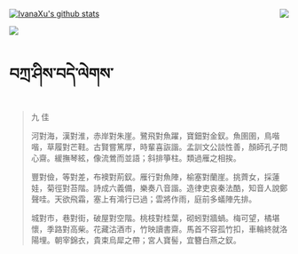 [![IvanaXu's github stats](https://github-readme-stats.vercel.app/api?username=IvanaXu&show_icons=true&theme=vue-dark)](https://github.com/anuraghazra/github-readme-stats)
<img align="right" src="https://github-readme-stats.vercel.app/api/top-langs/?username=IvanaXu&langs_count=3&theme=graywhite" />

[![](https://github-readme-stats.vercel.app/api/wakatime?username=IvanaXu&layout=compact&langs_count=6&hide_title=True&theme=vue-dark)](https://github.com/IvanaXu)
# བཀྲ་ཤིས་བདེ་ལེགས་
> 九 佳
> 
> 河對海，漢對淮，赤岸對朱崖。鷺飛對魚躍，寶鈿對金釵。魚圉圉，鳥喈喈，草履對芒鞋。古賢嘗篤厚，時輩喜詼諧。孟訓文公談性善，顏師孔子問心齋。緩撫琴絃，像流鶯而並語；斜排箏柱。類過雁之相挨。
> 
> 豐對儉，等對差，布襖對荊釵。雁行對魚陣，榆塞對蘭崖。挑薺女，採蓮娃，菊徑對苔階。詩成六義備，樂奏八音諧。造律吏哀秦法酷，知音人說鄭聲哇。天欲飛霜，塞上有鴻行已過；雲將作雨，庭前多蟻陣先排。
> 
> 城對市，巷對街，破屋對空階。桃枝對桂葉，砌蚓對牆蝸。梅可望，橘堪懷，季路對高柴。花藏沽酒市，竹映讀書齋。馬首不容孤竹扣，車輪終就洛陽埋。朝宰錦衣，貴束烏犀之帶；宮人寶髻，宜簪白燕之釵。
>